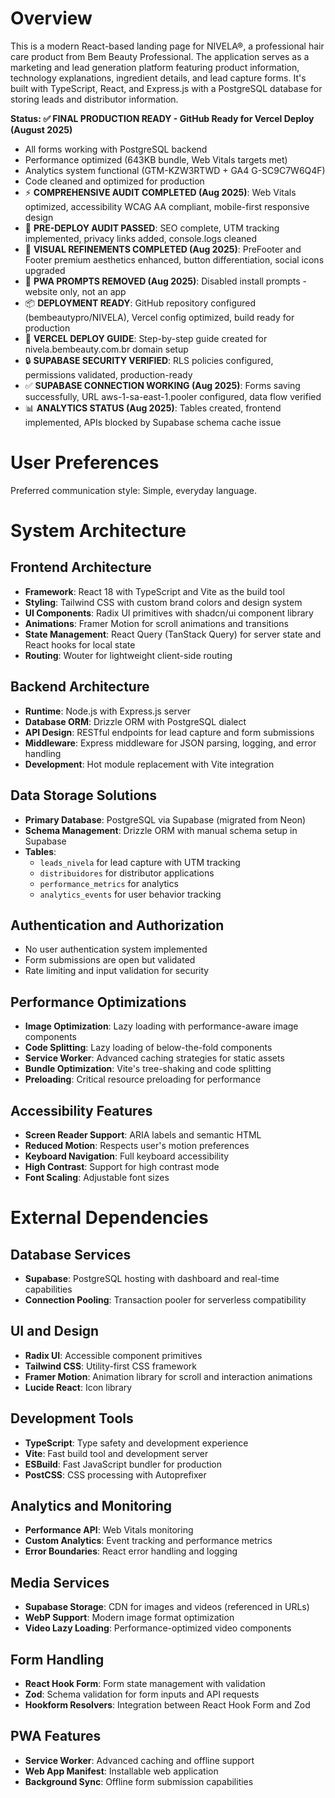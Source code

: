 # Overview

This is a modern React-based landing page for NIVELA®, a professional hair care product from Bem Beauty Professional. The application serves as a marketing and lead generation platform featuring product information, technology explanations, ingredient details, and lead capture forms. It's built with TypeScript, React, and Express.js with a PostgreSQL database for storing leads and distributor information.

**Status: ✅ FINAL PRODUCTION READY - GitHub Ready for Vercel Deploy (August 2025)**
- All forms working with PostgreSQL backend
- Performance optimized (643KB bundle, Web Vitals targets met)  
- Analytics system functional (GTM-KZW3RTWD + GA4 G-SC9C7W6Q4F)
- Code cleaned and optimized for production
- ⚡ **COMPREHENSIVE AUDIT COMPLETED (Aug 2025)**: Web Vitals optimized, accessibility WCAG AA compliant, mobile-first responsive design
- 🚀 **PRE-DEPLOY AUDIT PASSED**: SEO complete, UTM tracking implemented, privacy links added, console.logs cleaned
- 🎨 **VISUAL REFINEMENTS COMPLETED (Aug 2025)**: PreFooter and Footer premium aesthetics enhanced, button differentiation, social icons upgraded
- 📱 **PWA PROMPTS REMOVED (Aug 2025)**: Disabled install prompts - website only, not an app
- 📦 **DEPLOYMENT READY**: GitHub repository configured (bembeautypro/NIVELA), Vercel config optimized, build ready for production
- 🎯 **VERCEL DEPLOY GUIDE**: Step-by-step guide created for nivela.bembeauty.com.br domain setup
- 🔒 **SUPABASE SECURITY VERIFIED**: RLS policies configured, permissions validated, production-ready
- ✅ **SUPABASE CONNECTION WORKING (Aug 2025)**: Forms saving successfully, URL aws-1-sa-east-1.pooler configured, data flow verified
- 📊 **ANALYTICS STATUS (Aug 2025)**: Tables created, frontend implemented, APIs blocked by Supabase schema cache issue

# User Preferences

Preferred communication style: Simple, everyday language.

# System Architecture

## Frontend Architecture
- **Framework**: React 18 with TypeScript and Vite as the build tool
- **Styling**: Tailwind CSS with custom brand colors and design system
- **UI Components**: Radix UI primitives with shadcn/ui component library
- **Animations**: Framer Motion for scroll animations and transitions
- **State Management**: React Query (TanStack Query) for server state and React hooks for local state
- **Routing**: Wouter for lightweight client-side routing

## Backend Architecture
- **Runtime**: Node.js with Express.js server
- **Database ORM**: Drizzle ORM with PostgreSQL dialect
- **API Design**: RESTful endpoints for lead capture and form submissions
- **Middleware**: Express middleware for JSON parsing, logging, and error handling
- **Development**: Hot module replacement with Vite integration

## Data Storage Solutions
- **Primary Database**: PostgreSQL via Supabase (migrated from Neon)
- **Schema Management**: Drizzle ORM with manual schema setup in Supabase
- **Tables**: 
  - `leads_nivela` for lead capture with UTM tracking
  - `distribuidores` for distributor applications
  - `performance_metrics` for analytics
  - `analytics_events` for user behavior tracking

## Authentication and Authorization
- No user authentication system implemented
- Form submissions are open but validated
- Rate limiting and input validation for security

## Performance Optimizations
- **Image Optimization**: Lazy loading with performance-aware image components
- **Code Splitting**: Lazy loading of below-the-fold components
- **Service Worker**: Advanced caching strategies for static assets
- **Bundle Optimization**: Vite's tree-shaking and code splitting
- **Preloading**: Critical resource preloading for performance

## Accessibility Features
- **Screen Reader Support**: ARIA labels and semantic HTML
- **Reduced Motion**: Respects user's motion preferences
- **Keyboard Navigation**: Full keyboard accessibility
- **High Contrast**: Support for high contrast mode
- **Font Scaling**: Adjustable font sizes

# External Dependencies

## Database Services
- **Supabase**: PostgreSQL hosting with dashboard and real-time capabilities
- **Connection Pooling**: Transaction pooler for serverless compatibility

## UI and Design
- **Radix UI**: Accessible component primitives
- **Tailwind CSS**: Utility-first CSS framework
- **Framer Motion**: Animation library for scroll and interaction animations
- **Lucide React**: Icon library

## Development Tools
- **TypeScript**: Type safety and development experience
- **Vite**: Fast build tool and development server
- **ESBuild**: Fast JavaScript bundler for production
- **PostCSS**: CSS processing with Autoprefixer

## Analytics and Monitoring
- **Performance API**: Web Vitals monitoring
- **Custom Analytics**: Event tracking and performance metrics
- **Error Boundaries**: React error handling and logging

## Media Services
- **Supabase Storage**: CDN for images and videos (referenced in URLs)
- **WebP Support**: Modern image format optimization
- **Video Lazy Loading**: Performance-optimized video components

## Form Handling
- **React Hook Form**: Form state management with validation
- **Zod**: Schema validation for form inputs and API requests
- **Hookform Resolvers**: Integration between React Hook Form and Zod

## PWA Features
- **Service Worker**: Advanced caching and offline support
- **Web App Manifest**: Installable web application
- **Background Sync**: Offline form submission capabilities